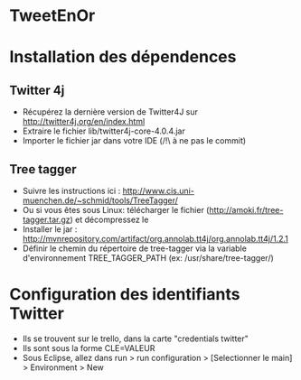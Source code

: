 # TweetEnOr


# Installation des dépendences

## Twitter 4j

* Récupérez la dernière version de Twitter4J sur http://twitter4j.org/en/index.html
* Extraire le fichier lib/twitter4j-core-4.0.4.jar
* Importer le fichier jar dans votre IDE (/!\ à ne pas le commit)

## Tree tagger

* Suivre les instructions ici : http://www.cis.uni-muenchen.de/~schmid/tools/TreeTagger/
* Ou si vous êtes sous Linux: télécharger le fichier (http://amoki.fr/tree-tagger.tar.gz) et décompressez le
* Installer le jar : http://mvnrepository.com/artifact/org.annolab.tt4j/org.annolab.tt4j/1.2.1
* Définir le chemin du répertoire de tree-tagger via la variable d'environnement TREE_TAGGER_PATH  (ex: /usr/share/tree-tagger/)


# Configuration des identifiants Twitter
* Ils se trouvent sur le trello, dans la carte "credentials twitter"
* Ils sont sous la forme CLE=VALEUR
* Sous Eclipse, allez dans run > run configuration > [Selectionner le main] > Environment > New
